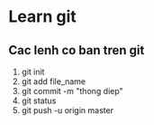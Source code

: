 # Learn git
## Cac lenh co ban tren git
1. git init
2. git add file_name
3. git commit -m "thong diep"
4. git status
5. git push -u origin master

